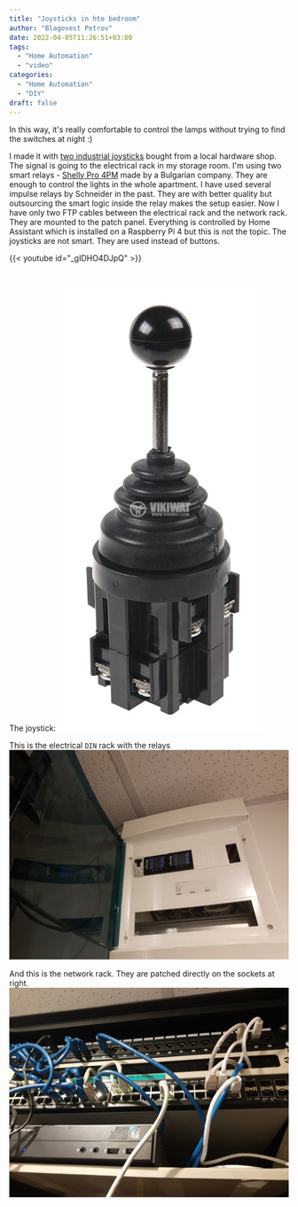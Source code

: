 ```yaml
---
title: "Joysticks in hte bedroom"
author: "Blagovest Petrov"
date: 2022-04-05T11:26:51+03:00
tags:
  - "Home Automation"
  - "video"
categories:
  - "Home Automation"
  - "DIY"
draft: false
---
```


In this way, it's really comfortable to control the lamps without trying to find the switches at night :)

I made it with [two industrial joysticks](https://vikiwat.com/djoistik-ms-4p-4-pozicii-1no-nezadyrzhasht.html) bought from a local hardware shop. The signal is going to the electrical rack in my storage room. I'm using two smart relays - [Shelly Pro 4PM](https://shelly.cloud/knowledge-base/devices/shelly-pro-4pm/) made by a Bulgarian company. They are enough to control the lights in the whole apartment. I have used several impulse relays by Schneider in the past. They are with better quality but outsourcing the smart logic inside the relay makes the setup easier. Now I have only two FTP cables between the electrical rack and the network rack. They are mounted to the patch panel. Everything is controlled by Home Assistant which is installed on a Raspberry Pi 4 but this is not the topic. The joysticks are not smart. They are used instead of buttons.

{{< youtube id="_gIDHO4DJpQ" >}}

<br>

The joystick:
![The Joystick](img/joystick.jpg)


This is the electrical `DIN` rack with the relays
![The Relays](img/electrical_rack.jpg)


And this is the network rack. They are patched directly on the sockets at right.
![The Rack](img/Network_rack.jpg)